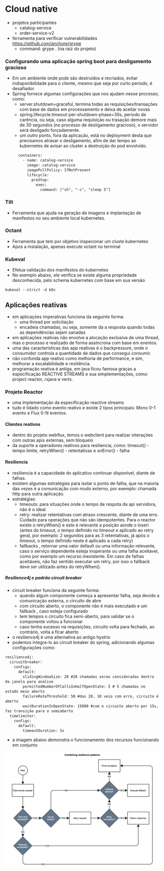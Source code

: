 # Cloud native 
- projetos participantes
  - catalog-service
  - order-service-v2 
- ferramenta para verificar vulnerabilidades https://github.com/anchore/grype
  - command: grype . (na raiz do projeto) 

### Configurando uma aplicação spring boot para desligamento gracioso
- Em um ambiente onde pods são destruídos e recriados, evitar indisponibilidade para o cliente, mesmo que seja por curto período, é desafiador.
- Spring fornece algumas configurações que nos ajudam nesse processo, como:
  - server.shutdown=graceful, termina todas as requisições/transações com base de dados em processamento e deixa de aceitar novas 
  - spring.lifecycle.timeout-per-shutdown-phase=30s, periodo de carência, ou seja, caso alguma requisição ou trasação demore mais de 30 segundos (no processo de desligamento gracioso), o servidor será desligado forçadamente.
  - um outro ponto, fora da aplicação, está no deployment desta que precisamos atrasar o desligamento, afim de dar tempo ao kubernetes de avisar ao cluster a destruição do pod envolvido.

```
      containers:
        - name: catalog-service
          image: catalog-service
          imagePullPolicy: IfNotPresent
          lifecycle:
            preStop:
              exec:
                command: ["sh", "-c", "sleep 5"]
```                
### Tilt
- Ferramenta que ajuda na geração de imagens e implantação de manifestos no seu ambiente local kubernetes.

### Octant
- Ferramenta que tem por objetivo inspecionar um cluste kubernetes
- Apos a instalação, apenas execute octant no terminal

### Kubeval
- Efetua validação dos manifestos do kubernetes
- No exemplo abaixo, ele verifica se existe alguma propriedade desconhecida, pelo schema kubernetes com base em sua versão

```
kubeval --strict -d k8s
```

## Aplicações reativas
- em aplicações imperativas funciona da seguinte forma: 
  - uma thread por solicitação
  - encadeia chamadas, ou seja, somente da a resposta quando todas as dependências sejam sanadas
- em aplicações reativas não envolve a alocação exclusiva de uma thread, mas o processo e realizado de forma assíncrona com base em eventos.
- uma das características das app reativas é o backpressure, onde o consumidor controla a quantidade de dados que consegui consumir.
- não confunda  app reativo como melhoria de performance, e sim, melhorar a escalabilidade e resiliência.
- programação reativa é antiga, em java ficou famosa graças a especificação REACTIVE STREAMS e sua simplementações, como: project reactor, rxjava e vertx.

### Projeto Reactor
- uma implementação da especificação reactive streams
- tudo é lidado como evento reativo e existe 2 tipos principais: Mono 0-1 evento e Flux 0-N eventos.

#### Clientes reativos
- dentro do projeto webflux, temos o webclient para realizar interações com outras apis externas, sem bloqueio
- da suporte a operadores reativos para resiliencia, como: timeout() - tempo limite, retryWhen() - retentativas e onError() - falha

#### Resiliencia
- resiliencia é a capacidade do aplicativo continuar disponível, diante de falhas.
- existem algumas estratégias para isolar o ponto de falha, que na maioria das vezes é a comunicação com mudo externo, por exemplo: chamada http para
outra aplicação.
- estratégias:
  - timeouts: para situações onde o tempo de respota da api servidora, não é o ideal.
  - retry: realizar retentativas com atraso crescente, diante de uma erro. Cuidado para operações que não são idempotentes. Para o reactor existe o retryWhen() e este é relevante a posição aonde o inseri (antes do timeout, o tempo definido no timeout e aplicado ao retry geral, por exemplo: 2 segundos para as 3 retentativas, já após o timeout, o tempo definido neste é aplicado a cada retry) 
  - fallbacks , retornar uma valor default ou uma informação relevante, caso o serviço dependente esteja inoperante ou uma falha aceitavel, como por exemplo um recurso inexistente. Em caso de falhas aceitáveis, não faz sentido executar um retry, por isso o fallback deve ser utilizado antes do retryWhen().

##### Resilience4j  e padrão circuit breaker
- circuit breaker funciona da seguinte forma:
  - quando algum componente começa a apresentar falha, seja devido a comunicação externa, o circuito de abre
  - com circuito aberto, o componente não é mais executado e um fallback , caso esteja configurado
  - tem tempos o circuito fica semi-aberto, para validar se o componente voltou a funcionar
  - caso tenha sucesso na requisições, circuito volta para fechado, ao contrário, volta a ficar aberto  
- o resilience4j é uma alternativa ao antigo hystrix 
- podemos integra-lo ao circuit breaker do spring, adicionando algumas configurações como:
```
resilience4j:
  circuitbreaker:
    configs:
      default:
        slidingWindowSize: 20 #20 chamadas serao consideradas dentro da janela para analise
        permittedNumberOfCallsInHalfOpenState: 5 # 5 chamadas no estado meio aberto
        failureRateThreshold: 50 #das 20, 10 veio com erro, circuito é aberto
        waitDurationInOpenState: 15000 #com o circuito aberto por 15s, faz transição para o semiaberto
  timelimiter:
    configs:
      default:
        timeoutDuration: 5s

```
- a imagem abaixo demonstra o funcionamento dos recursos funcionando em conjunto

![Alt text](https://github.com/fabriciolfj/cloud-native-v2/blob/main/my-java-image/CH09_F05_Vitale.png)
